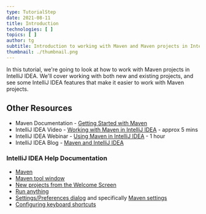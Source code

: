 ```yaml
---
type: TutorialStep
date: 2021-08-11
title: Introduction
technologies: [ ]
topics: [ ]
author: tg
subtitle: Introduction to working with Maven and Maven projects in IntelliJ IDEA
thumbnail: ./thumbnail.png
---
```


In this tutorial, we're going to look at how to work with Maven projects in IntelliJ IDEA. We'll cover working with both new and existing projects, and see some IntelliJ IDEA features that make it easier to work with Maven projects.

## Other Resources
- Maven Documentation - [Getting Started with Maven](https://maven.apache.org/guides/getting-started/maven-in-five-minutes.html)
- IntelliJ IDEA Video - [Working with Maven in IntelliJ IDEA](https://youtu.be/pt3uB0sd5kY) - approx 5 mins
- IntelliJ IDEA Webinar - [Using Maven in IntelliJ IDEA](https://youtu.be/D1sRK8JLCQ4) - 1 hour
- IntelliJ IDEA Blog - [Maven and IntelliJ IDEA](https://blog.jetbrains.com/idea/2021/07/using-maven-in-intellij-idea/)

### IntelliJ IDEA Help Documentation
 - [Maven](https://www.jetbrains.com/help/idea/maven-support.html)
 - [Maven tool window](https://www.jetbrains.com/help/idea/maven-projects-tool-window.html)
 - [New projects from the Welcome Screen](https://www.jetbrains.com/help/idea/new-project-wizard.html)
 - [Run anything](https://www.jetbrains.com/help/idea/running-anything.html)
 - [Settings/Preferences dialog](https://www.jetbrains.com/help/idea/settings-preferences-dialog.html) and specifically [Maven settings](https://www.jetbrains.com/help/idea/maven.html)
 - [Configuring keyboard shortcuts](https://www.jetbrains.com/help/idea/configuring-keyboard-and-mouse-shortcuts.html#add-keyboard-shortcut)
